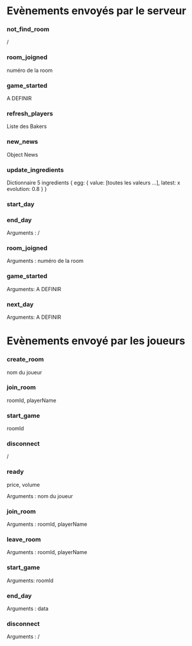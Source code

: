 # Evènements envoyés par le serveur

### not_find_room
/

### room_joigned
numéro de la room

### game_started
A DEFINIR

### refresh_players
Liste des Bakers




### new_news
Object News

### update_ingredients
Dictionnaire 5 ingredients
{
    egg: {
        value: [toutes les valeurs ...],
        latest: x
        evolution: 0.8
    }
}

### start_day

### end_day





Arguments : /

### room_joigned

Arguments : numéro de la room

### game_started

Arguments: A DEFINIR

### next_day

Arguments: A DEFINIR

# Evènements envoyé par les joueurs

### create_room
nom du joueur

### join_room
roomId, playerName

### start_game
roomId

### disconnect
/




### ready
price, volume

Arguments : nom du joueur

### join_room

Arguments : roomId, playerName

### leave_room

Arguments : roomId, playerName

### start_game

Arguments: roomId

### end_day

Arguments : data

### disconnect

Arguments : /

